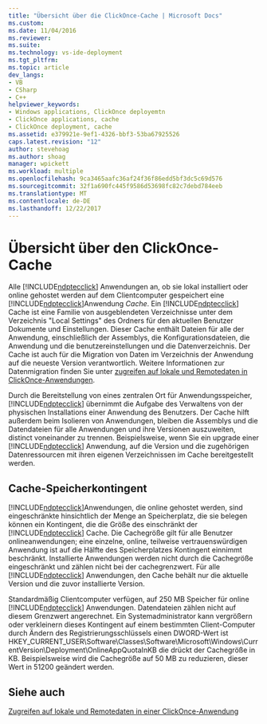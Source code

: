 ```yaml
---
title: "Übersicht über die ClickOnce-Cache | Microsoft Docs"
ms.custom: 
ms.date: 11/04/2016
ms.reviewer: 
ms.suite: 
ms.technology: vs-ide-deployment
ms.tgt_pltfrm: 
ms.topic: article
dev_langs:
- VB
- CSharp
- C++
helpviewer_keywords:
- Windows applications, ClickOnce deployemtn
- ClickOnce applications, cache
- ClickOnce deployment, cache
ms.assetid: e379921e-9ef1-4326-bbf3-53ba67925526
caps.latest.revision: "12"
author: stevehoag
ms.author: shoag
manager: wpickett
ms.workload: multiple
ms.openlocfilehash: 9ca3465aafc36af24f36f86edd5bf3dc5c69d576
ms.sourcegitcommit: 32f1a690fc445f9586d53698fc82c7debd784eeb
ms.translationtype: MT
ms.contentlocale: de-DE
ms.lasthandoff: 12/22/2017
---
```

# <a name="clickonce-cache-overview"></a>Übersicht über den ClickOnce-Cache
Alle [!INCLUDE[ndptecclick](../deployment/includes/ndptecclick_md.md)] Anwendungen an, ob sie lokal installiert oder online gehostet werden auf dem Clientcomputer gespeichert eine [!INCLUDE[ndptecclick](../deployment/includes/ndptecclick_md.md)]Anwendung *Cache*. Ein [!INCLUDE[ndptecclick](../deployment/includes/ndptecclick_md.md)] Cache ist eine Familie von ausgeblendeten Verzeichnisse unter dem Verzeichnis "Local Settings" des Ordners für den aktuellen Benutzer Dokumente und Einstellungen. Dieser Cache enthält Dateien für alle der Anwendung, einschließlich der Assemblys, die Konfigurationsdateien, die Anwendung und die benutzereinstellungen und die Datenverzeichnis. Der Cache ist auch für die Migration von Daten im Verzeichnis der Anwendung auf die neueste Version verantwortlich. Weitere Informationen zur Datenmigration finden Sie unter [zugreifen auf lokale und Remotedaten in ClickOnce-Anwendungen](../deployment/accessing-local-and-remote-data-in-clickonce-applications.md).  
  
 Durch die Bereitstellung von eines zentralen Ort für Anwendungsspeicher, [!INCLUDE[ndptecclick](../deployment/includes/ndptecclick_md.md)] übernimmt die Aufgabe des Verwaltens von der physischen Installations einer Anwendung des Benutzers. Der Cache hilft außerdem beim Isolieren von Anwendungen, bleiben die Assemblys und die Datendateien für alle Anwendungen und ihre Versionen auszuweiten, distinct voneinander zu trennen. Beispielsweise, wenn Sie ein upgrade einer [!INCLUDE[ndptecclick](../deployment/includes/ndptecclick_md.md)] Anwendung, auf die Version und die zugehörigen Datenressourcen mit ihren eigenen Verzeichnissen im Cache bereitgestellt werden.  
  
## <a name="cache-storage-quota"></a>Cache-Speicherkontingent  
 [!INCLUDE[ndptecclick](../deployment/includes/ndptecclick_md.md)]Anwendungen, die online gehostet werden, sind eingeschränkte hinsichtlich der Menge an Speicherplatz, die sie belegen können ein Kontingent, die die Größe des einschränkt der [!INCLUDE[ndptecclick](../deployment/includes/ndptecclick_md.md)] Cache. Die Cachegröße gilt für alle Benutzer onlineanwendungen; eine einzelne, online, teilweise vertrauenswürdigen Anwendung ist auf die Hälfte des Speicherplatzes Kontingent einnimmt beschränkt. Installierte Anwendungen werden nicht durch die Cachegröße eingeschränkt und zählen nicht bei der cachegrenzwert. Für alle [!INCLUDE[ndptecclick](../deployment/includes/ndptecclick_md.md)] Anwendungen, den Cache behält nur die aktuelle Version und die zuvor installierte Version.  
  
 Standardmäßig Clientcomputer verfügen, auf 250 MB Speicher für online [!INCLUDE[ndptecclick](../deployment/includes/ndptecclick_md.md)] Anwendungen. Datendateien zählen nicht auf diesem Grenzwert angerechnet. Ein Systemadministrator kann vergrößern oder verkleinern dieses Kontingent auf einem bestimmten Client-Computer durch Ändern des Registrierungsschlüssels einen DWORD-Wert ist HKEY_CURRENT_USER\Software\Classes\Software\Microsoft\Windows\CurrentVersion\Deployment\OnlineAppQuotaInKB die drückt der Cachegröße in KB. Beispielsweise wird die Cachegröße auf 50 MB zu reduzieren, dieser Wert in 51200 geändert werden.  
  
## <a name="see-also"></a>Siehe auch  
 [Zugreifen auf lokale und Remotedaten in einer ClickOnce-Anwendung](../deployment/accessing-local-and-remote-data-in-clickonce-applications.md)